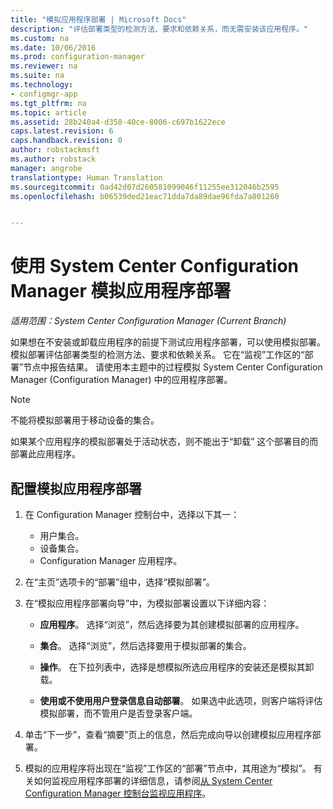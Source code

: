 ```yaml
---
title: "模拟应用程序部署 | Microsoft Docs"
description: "评估部署类型的检测方法、要求和依赖关系，而无需安装该应用程序。"
ms.custom: na
ms.date: 10/06/2016
ms.prod: configuration-manager
ms.reviewer: na
ms.suite: na
ms.technology:
- configmgr-app
ms.tgt_pltfrm: na
ms.topic: article
ms.assetid: 28b240a4-d358-40ce-8006-c697b1622ece
caps.latest.revision: 6
caps.handback.revision: 0
author: robstackmsft
ms.author: robstack
manager: angrobe
translationtype: Human Translation
ms.sourcegitcommit: 0ad42d07d260581099046f11255ee312046b2595
ms.openlocfilehash: b06539ded21eac71dda7da89dae96fda7a801260


---
```

# <a name="simulate-application-deployments-with-system-center-configuration-manager"></a>使用 System Center Configuration Manager 模拟应用程序部署

*适用范围：System Center Configuration Manager (Current Branch)*

如果想在不安装或卸载应用程序的前提下测试应用程序部署，可以使用模拟部署。 模拟部署评估部署类型的检测方法、要求和依赖关系。 它在“监视”工作区的“部署”节点中报告结果。 请使用本主题中的过程模拟 System Center Configuration Manager (Configuration Manager) 中的应用程序部署。  

> [!NOTE]  
> 不能将模拟部署用于移动设备的集合。  
>   
> 如果某个应用程序的模拟部署处于活动状态，则不能出于“卸载”  这个部署目的而部署此应用程序。  

## <a name="configure-a-simulated-application-deployment"></a>配置模拟应用程序部署

1.  在 Configuration Manager 控制台中，选择以下其一：  
    -   用户集合。  
    -   设备集合。  
    -   Configuration Manager 应用程序。  

2.  在“主页”选项卡的“部署”组中，选择“模拟部署”。  

3.  在“模拟应用程序部署向导”中，为模拟部署设置以下详细内容：  

    -   **应用程序**。 选择“浏览”，然后选择要为其创建模拟部署的应用程序。  

    -   **集合**。 选择“浏览”，然后选择要用于模拟部署的集合。  

    -   **操作**。 在下拉列表中，选择是想模拟所选应用程序的安装还是模拟其卸载。  

    -   **使用或不使用用户登录信息自动部署**。 如果选中此选项，则客户端将评估模拟部署，而不管用户是否登录客户端。  

4.  单击“下一步”，查看“摘要”页上的信息，然后完成向导以创建模拟应用程序部署。  

5.  模拟的应用程序将出现在“监视”工作区的“部署”节点中，其用途为“模拟”。 有关如何监视应用程序部署的详细信息，请参阅[从 System Center Configuration Manager 控制台监视应用程序](../../apps/deploy-use/monitor-applications-from-the-console.md)。  



<!--HONumber=Dec16_HO3-->


